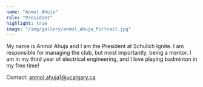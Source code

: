 ```yaml
---
name: "Anmol Ahuja"
role: "President"
highlight: true
image: "/img/gallery/anmol_ahuja_Portrait.jpg"
---
```


My name is Anmol Ahuja and I am the President at Schulich Ignite. I am responsible for managing the club, but most importantly, being a mentor. I am in my third year of electrical engineering, and I love playing badminton in my free time!

Contact: anmol.ahuja1@ucalgary.ca

